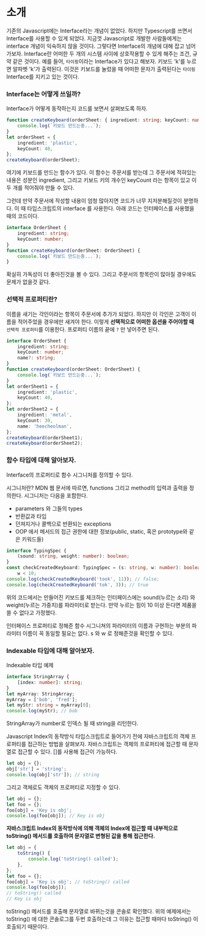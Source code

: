 # 소개

기존의 Javascript에는 Interface라는 개념이 없었다. 하지만 Typescript를 쓰면서 Interface를 사용할 수 있게 되었다. 지금껏 Javascript로 개발한 사람들에게는 interface 개념이 익숙하지 않을 것이다.
그렇다면 Interface의 개념에 대해 잡고 넘어가보자.
Interface란 어떠한 두 개의 시스템 사이에 상호작용할 수 있게 해주는 조건, 규약 같은 것이다.
예를 들어, `타이핑`이라는 Interface가 있다고 해보자. 키보드 'k'를 누르면 알파벳 'k'가 출력된다. 이것은 키보드를 눌렀을 때 어떠한 문자가 출력된다는 `타이핑` Interface를 지키고 있는 것이다.

### Interface는 어떻게 쓰일까?

Interface가 어떻게 동작하는지 코드를 보면서 살펴보도록 하자.

```ts
function createKeyboard(orderSheet: { ingredient: string; keyCount: number }) {
	console.log(`키보드 만드는중...`);
}
let orderSheet = {
	ingredient: 'plastic',
	keyCount: 40,
};
createKeyboard(orderSheet);
```

여기에 키보드를 만드는 함수가 있다. 이 함수는 주문서를 받는데 그 주문서에 적혀있는 내용은 성분인 ingredient, 그리고 키보드 키의 개수인 keyCount 라는 항목이 있고 이 두 개를 적어줘야 만들 수 있다.

그런데 만약 주문서에 작성할 내용이 엄청 많아지면 코드가 너무 지저분해질것이 분명하다. 이 때 타입스크립트의 interface 를 사용한다.
아래 코드는 인터페이스를 사용했을 때의 코드이다.

```ts
interface OrderSheet {
	ingredient: string;
	keyCount: number;
}
function createKeyboard(orderSheet: OrderSheet) {
	console.log(`키보드 만드는중...`);
}
```

확실히 가독성이 더 좋아진것을 볼 수 있다. 그리고 주문서의 항목란이 많아질 경우에도 문제가 없을것 같다.

### 선택적 프로퍼티란?

이름을 새기는 각인이라는 항목이 주문서에 추가가 되었다. 하지만 이 각인은 고객이 이름을 적어주었을 경우에만 새겨야 한다. 이렇게 **선택적으로 어떠한 옵션을 주어야할 때** `선택적 프로퍼티`를 이용한다. 프로퍼티 이름의 끝에 `?` 만 넣어주면 된다.

```ts
interface OrderSheet {
	ingredient: string;
	keyCount: number;
	name?: string;
}
function createKeyboard(orderSheet: OrderSheet) {
	console.log(`키보드 만드는중...`);
}
let orderSheet1 = {
	ingredient: 'plastic',
	keyCount: 40,
};
let orderSheet2 = {
	ingredient: 'metal',
	keyCount: 30,
	name: 'heecheolman',
};
createKeyboard(orderSheet1);
createKeyboard(orderSheet2);
```

### 함수 타입에 대해 알아보자.

Interface의 프로퍼티로 함수 시그니처를 정의할 수 있다.

시그니처란?
MDN 웹 문서에 따르면, functions 그리고 method의 입력과 출력을 정의한다.
시그니처는 다음을 포함한다.

- parameters 와 그들의 types
- 반환값과 타입
- 던져지거나 콜백으로 반환되는 exceptions
- OOP 에서 메서드의 접근 권한에 대한 정보(public, static, 혹은 prototype와 같은 키워드들)

```ts
interface TypingSpec {
	(sound: string, weight: number): boolean;
}
const checkCreatedKeyboard: TypingSpec = (s: string, w: number): boolean =>
	w < 10;
console.log(checkCreatedKeyboard('took', 11)); // false;
console.log(checkCreatedKeyboard('tok', 3)); // true
```

위의 코드에서는 만들어진 키보드를 체크하는 인터페이스에는 sound(누르는 소리) 와 weight(누르는 가중치)를 파라미터로 받는다. 만약 누르는 힘이 10 이상 든다면 제품을 쓸 수 없다고 가정했다.

인터페이스 프로퍼티로 정해준 함수 시그니쳐의 파라미터의 이름과 구현하는 부분의 파라미터 이름이 꼭 동일할 필요는 없다. s 와 w 로 정해준것을 확인할 수 있다.

### Indexable 타입에 대해 알아보자.

Indexable 타입 예제

```ts
interface StringArray {
	[index: number]: string;
}
let myArray: StringArray;
myArray = ['bob', 'fred'];
let myStr: string = myArray[0];
console.log(myStr); // bob
```

StringArray가 number로 인덱스 될 때 string을 리턴한다.

Javascript Index의 동작방식
타입스크립트로 들어가기 전에 자바스크립트의 객체 프로퍼티를 접근하는 방법을 살펴보자. 자바스크립트는 객체의 프로퍼티에 접근할 때 문자열로 접근할 수 있다. []를 사용해 접근이 가능하다.

```js
let obj = {};
obj['str'] = 'string';
console.log(obj['str']); // string
```

그리고 객체로도 객체의 프로퍼티로 지정할 수 있다.

```js
let obj = {};
let foo = {};
foo[obj] = 'Key is obj';
console.log(foo[obj]); // Key is obj
```

**자바스크립트 Index의 동작방식에 의해 객체의 Index에 접근할 때 내부적으로 toString() 메서드를 호출하여 문자열로 변형된 값을 통해 접근한다.**

```js
let obj = {
	toString() {
		console.log('toString() called');
	},
};
let foo = {};
foo[obj] = 'Key is obj'; // toString() called
console.log(foo[obj]);
// toString() called
// Key is obj
```

toString() 메서드를 호출해 문자열로 바뀌는것을 콘솔로 확인했다. 위의 예제에서는 toString() 에 대한 콘솔로그를 두번 호출하는데 그 이유는 접근할 때마다 toString() 이 호출되기 때문이다.
